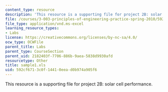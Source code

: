 ```yaml
---
content_type: resource
description: 'This resource is a supporting file for project 2B: solar cell performance.'
file: /courses/3-003-principles-of-engineering-practice-spring-2010/592cf6713c0f14410eead0b974a905f6_sample1.xls
file_type: application/vnd.ms-excel
learning_resource_types:
- Labs
license: https://creativecommons.org/licenses/by-nc-sa/4.0/
ocw_type: OCWFile
parent_title: Labs
parent_type: CourseSection
parent_uid: 2182403f-7706-886b-9aea-5838d9930afd
resourcetype: Other
title: sample1.xls
uid: 592cf671-3c0f-1441-0eea-d0b974a905f6
---
```

This resource is a supporting file for project 2B: solar cell performance.